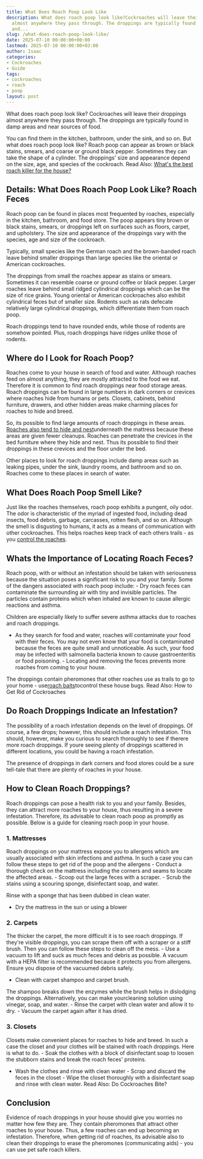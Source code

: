 ```yaml
---
title: What Does Roach Poop Look Like
description: What does roach poop look like?Cockroaches will leave their droppings
  almost anywhere they pass through. The droppings are typically found in damp areas
  and...
slug: /what-does-roach-poop-look-like/
date: 2025-07-10 00:00:00+00:00
lastmod: 2025-07-10 00:00:00+03:00
author: Isaac
categories:
- Cockroaches
- Guide
tags:
- cockroaches
- roach
- poop
layout: post
---
```

What does roach poop look like? Cockroaches will leave their droppings almost anywhere they pass through. The droppings are typically found in damp areas and near sources of food.

You can find them in the kitchen, bathroom, under the sink, and so on. But what does roach poop look like? Roach poop can appear as brown or black stains, smears, and coarse or ground black pepper. Sometimes they can take the shape of a cylinder. The droppings' size and appearance depend on the size, age, and species of the cockroach. Read Also: [What's the best roach killer for the house? ](https://pestpolicy.com/best-roach-killer-for-apartments/)

##  **Details: What Does Roach Poop Look Like? Roach Feces**

Roach poop can be found in places most frequented by roaches, especially in the kitchen, bathroom, and food store. The poop appears tiny brown or black stains, smears, or droppings left on surfaces such as floors, carpet, and upholstery. The size and appearance of the droppings vary with the species, age and size of the cockroach.

Typically, small species like the German roach and the brown-banded roach leave behind smaller droppings than large species like the oriental or American cockroaches.

The droppings from small the roaches appear as stains or smears. Sometimes it can resemble coarse or ground coffee or black pepper. Larger roaches leave behind small ridged cylindrical droppings which can be the size of rice grains. Young oriental or American cockroaches also exhibit cylindrical feces but of smaller size. Rodents such as rats defecate relatively large cylindrical droppings, which differentiate them from roach poop.

Roach droppings tend to have rounded ends, while those of rodents are somehow pointed. Plus, roach droppings have ridges unlike those of rodents.

##  **Where do I Look for Roach Poop?**

Roaches come to your house in search of food and water. Although roaches feed on almost anything, they are mostly attracted to the food we eat. Therefore it is common to find roach droppings near food storage areas. Roach droppings can be found in large numbers in dark corners or crevices where roaches hide from humans or pets. Closets, cabinets, behind furniture, drawers, and other hidden areas make charming places for roaches to hide and breed.

So, its possible to find large amounts of roach droppings in these areas. [Roaches also tend to hide and nest](https://pestpolicy.com/how-to-find-a-roach-nest/)underneath the mattress because these areas are given fewer cleanups. Roaches can penetrate the crevices in the bed furniture where they hide and nest. Thus its possible to find their droppings in these crevices and the floor under the bed.

Other places to look for roach droppings include damp areas such as leaking pipes, under the sink, laundry rooms, and bathroom and so on. Roaches come to these places in search of water.

##  **What Does Roach Poop Smell Like?**

Just like the roaches themselves, roach poop exhibits a pungent, oily odor. The odor is characteristic of the myriad of ingested food, including dead insects, food debris, garbage, carcasses, rotten flesh, and so on. Although the smell is disgusting to humans, it acts as a means of communication with other cockroaches. This helps roaches keep track of each others trails - as you [control the roaches](https://entomology.ca.uky.edu/ef614).

##  **Whats the Importance of Locating Roach Feces?**

Roach poop, with or without an infestation should be taken with seriousness because the situation poses a significant risk to you and your family. Some of the dangers associated with roach poop include: - Dry roach feces can contaminate the surrounding air with tiny and invisible particles. The particles contain proteins which when inhaled are known to cause allergic reactions and asthma.

Children are especially likely to suffer severe asthma attacks due to roaches and roach droppings.

- As they search for food and water, roaches will contaminate your food with their feces. You may not even know that your food is contaminated because the feces are quite small and unnoticeable. As such, your food may be infected with salmonella bacteria known to cause gastroenteritis or food poisoning. - Locating and removing the feces prevents more roaches from coming to your house.

The droppings contain pheromones that other roaches use as trails to go to your home - use[roach baits](https://pestpolicy.com/best-roach-bait/)tocontrol these house bugs. Read Also: How to Get Rid of Cockroaches

##  **Do Roach Droppings Indicate an Infestation?**

The possibility of a roach infestation depends on the level of droppings. Of course, a few drops; however, this should include a roach infestation. This should, however, make you curious to search thoroughly to see if therere more roach droppings. If youre seeing plenty of droppings scattered in different locations, you could be having a roach infestation.

The presence of droppings in dark corners and food stores could be a sure tell-tale that there are plenty of roaches in your house.

##  **How to Clean Roach Droppings?**

Roach droppings can pose a health risk to you and your family. Besides, they can attract more roaches to your house, thus resulting in a severe infestation. Therefore, its advisable to clean roach poop as promptly as possible. Below is a guide for cleaning roach poop in your house.

###  **1. Mattresses**

Roach droppings on your mattress expose you to allergens which are usually associated with skin infections and asthma. In such a case you can follow these steps to get rid of the poop and the allergens - Conduct a thorough check on the mattress including the corners and seams to locate the affected areas. - Scoop out the large feces with a scraper. - Scrub the stains using a scouring sponge, disinfectant soap, and water.

Rinse with a sponge that has been dubbed in clean water.

- Dry the mattress in the sun or using a blower

###  **2. Carpets**

The thicker the carpet, the more difficult it is to see roach droppings. If they're visible droppings, you can scrape them off with a scraper or a stiff brush. Then you can follow these steps to clean off the mess. - Use a vacuum to lift and suck as much feces and debris as possible. A vacuum with a HEPA filter is recommended because it protects you from allergens. Ensure you dispose of the vacuumed debris safely.

- Clean with carpet shampoo and carpet brush.

The shampoo breaks down the enzymes while the brush helps in dislodging the droppings. Alternatively, you can make yourcleaning solution using vinegar, soap, and water. - Rinse the carpet with clean water and allow it to dry. - Vacuum the carpet again after it has dried.

###  **3. Closets**

Closets make convenient places for roaches to hide and breed. In such a case the closet and your clothes will be stained with roach droppings. Here is what to do. - Soak the clothes with a block of disinfectant soap to loosen the stubborn stains and break the roach feces' proteins.

- Wash the clothes and rinse with clean water - Scrap and discard the feces in the closet - Wipe the closet thoroughly with a disinfectant soap and rinse with clean water. Read Also: Do Cockroaches Bite?

##  **Conclusion**

Evidence of roach droppings in your house should give you worries no matter how few they are. They contain pheromones that attract other roaches to your house. Thus, a few roaches can end up becoming an infestation. Therefore, when getting rid of roaches, its advisable also to clean their droppings to erase the pheromones (communicating aids) - you can use pet safe roach killers.